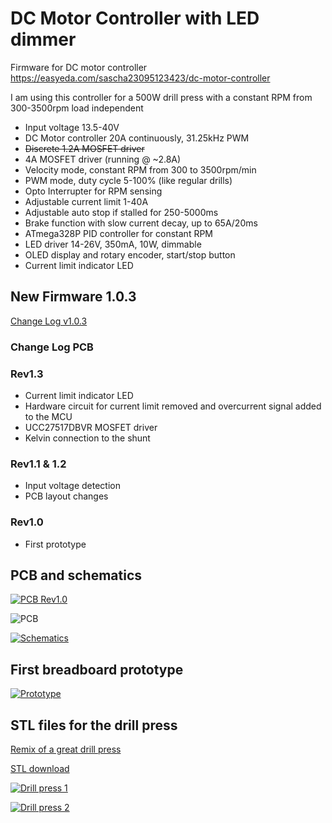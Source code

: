 # DC Motor Controller with LED dimmer

Firmware for DC motor controller https://easyeda.com/sascha23095123423/dc-motor-controller

I am using this controller for a 500W drill press with a constant RPM from 300-3500rpm load independent

* Input voltage 13.5-40V
* DC Motor controller 20A continuously, 31.25kHz PWM
* ~~Discrete 1.2A MOSFET driver~~
* 4A MOSFET driver (running @ ~2.8A)
* Velocity mode, constant RPM from 300 to 3500rpm/min
* PWM mode, duty cycle 5-100% (like regular drills)
* Opto Interrupter for RPM sensing
* Adjustable current limit 1-40A
* Adjustable auto stop if stalled for 250-5000ms
* Brake function with slow current decay, up to 65A/20ms
* ATmega328P PID controller for constant RPM
* LED driver 14-26V, 350mA, 10W, dimmable
* OLED display and rotary encoder, start/stop button
* Current limit indicator LED

## New Firmware 1.0.3

[Change Log v1.0.3](docs/CHANGELOG.md)

### Change Log PCB

### Rev1.3

* Current limit indicator LED
* Hardware circuit for current limit removed and overcurrent signal added to the MCU
* UCC27517DBVR MOSFET driver
* Kelvin connection to the shunt

### Rev1.1 & 1.2

* Input voltage detection
* PCB layout changes

### Rev1.0

* First prototype

## PCB and schematics

[![PCB Rev1.0](https://github.com/sascha432/motor_controller/blob/master/docs/images/pcb1_tn.jpg)](https://raw.githubusercontent.com/sascha432/motor_controller/master/docs/images/pcb1.jpg)

![PCB](https://github.com/sascha432/motor_controller/blob/master/docs/images/PCB.jpg)

[![Schematics](https://github.com/sascha432/motor_controller/blob/master/docs/images/schematics_tn.png)](https://raw.githubusercontent.com/sascha432/motor_controller/master/docs/images/schematics.png)

## First breadboard prototype

[![Prototype](https://github.com/sascha432/motor_controller/blob/master/docs/images/prototype_tn.jpg)](https://raw.githubusercontent.com/sascha432/motor_controller/master/docs/images/prototype.jpg)

## STL files for the drill press

[Remix of a great drill press](https://www.thingiverse.com/thing:3693804)

[STL download](https://raw.githubusercontent.com/sascha432/motor_controller/master/stl/drill_press_stl.zip)

[![Drill press 1](https://github.com/sascha432/motor_controller/blob/master/docs/images/dill_press_1_tn.jpg)](https://raw.githubusercontent.com/sascha432/motor_controller/master/docs/images/dill_press_1.jpg)

[![Drill press 2](https://github.com/sascha432/motor_controller/blob/master/docs/images/dill_press_2_tn.jpg)](https://raw.githubusercontent.com/sascha432/motor_controller/master/docs/images/dill_press_2.jpg)
